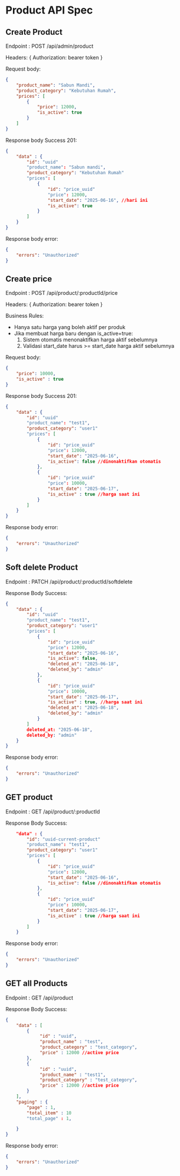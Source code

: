 # Product API Spec


## Create Product

Endpoint : POST /api/admin/product

Headers: {
	Authorization: bearer token
}

Request body:
```json 
{
	"product_name": "Sabun Mandi",
	"product_category": "Kebutuhan Rumah",
	"prices": [
		{
			"price": 12000,
			"is_active": true
		}
	]
}
```
Response body Success 201:
```json
{
	"data" : {
		"id": "uuid"
		"product_name": "Sabun mandi",
		"product_category": "Kebutuhan Rumah"
		"prices": [
			{
				"id": "price_uuid"
				"price": 12000,
				"start_date": "2025-06-16", //hari ini
				"is_active": true
			}
		]
	}	
}
```

Response body error:
```json
{
	"errors": "Unauthorized"
}
```
## Create price

Endpoint : POST /api/product/:productId/price

Headers: {
	Authorization: bearer token
}

Business Rules:
- Hanya satu harga yang boleh aktif per produk
- Jika membuat harga baru dengan is_active=true:
  1. Sistem otomatis menonaktifkan harga aktif sebelumnya
  2. Validasi start_date harus >= start_date harga aktif sebelumnya

Request body:
```json 
{
	"price": 10000,
	"is_active" : true
}
```

Response body Success 201:
```json
{
	"data" : {
		"id": "uuid"
		"product_name": "test1",
		"product_category": "user1"
		"prices": [
			{
				"id": "price_uuid"
				"price": 12000,
				"start_date": "2025-06-16",
				"is_active": false //dinonaktifkan otomatis
			},
			{
				"id": "price_uuid"
				"price": 10000,
				"start_date": "2025-06-17",
				"is_active" : true //harga saat ini
			}
		]
	}	
}
```

Response body error:
```json
{
	"errors": "Unauthorized"
}
```

## Soft delete Product

Endpoint : PATCH /api/product/:productId/softdelete

Response Body Success:
```json
{
	"data" : {
		"id": "uuid"
		"product_name": "test1",
		"product_category": "user1"
		"prices": [
			{
				"id": "price_uuid"
				"price": 12000,
				"start_date": "2025-06-16",
				"is_active": false,
				"deleted_at": "2025-06-18",
				"deleted_by": "admin"
			},
			{
				"id": "price_uuid"
				"price": 10000,
				"start_date": "2025-06-17",
				"is_active" : true, //harga saat ini
				"deleted_at": "2025-06-18",
				"deleted_by": "admin"
			}
		]
		deleted_at: "2025-06-18",
		deleted_by: "admin"
	}	
}
```

Response body error:
```json
{
	"errors": "Unauthorized"
}
```

## GET product

Endpoint : GET /api/product/:productId

Response Body Success:

```json 
	"data" : {
		"id": "uuid-current-product"
		"product_name": "test1",
		"product_category": "user1"
		"prices": [
			{
				"id": "price_uuid"
				"price": 12000,
				"start_date": "2025-06-16",
				"is_active": false //dinonaktifkan otomatis
			},
			{
				"id": "price_uuid"
				"price": 10000,
				"start_date": "2025-06-17",
				"is_active" : true //harga saat ini
			}
		]
	}	
```

Response body error:
```json
{
	"errors": "Unauthorized"
}
```

## GET all Products

Endpoint : GET /api/product

Response Body Success:

```json
{
	"data" : [
		{
			 "id" : "uuid",
			 "product_name" : "test",
			 "product_category" : "test_category",
			 "price" : 12000 //active price
		},
		{
			 "id" : "uuid",
			 "product_name" : "test1",
			 "product_category" : "test_category",
			 "price" : 12000 //active price
		}
	],
	"paging" : {
		"page" : 1,	
		"total_item" : 10
		"total_page" : 1,

	}
}
``` 

Response body error:
```json
{
	"errors": "Unauthorized"
}
```